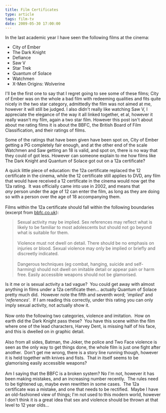 ```yaml
---
title: Film Certificates
type: article
tags: film-tv
date: 2009-05-30 17:00:00
---
```


In the last academic year I have seen the following films at the cinema:

- City of Ember
- The Dark Knight
- Defiance
- Saw V
- Star Trek
- Quantum of Solace
- Watchmen
- X-Men Origins: Wolverine

I'll be the first one to say that I regret going to see some of these films; City of Ember was on the whole a bad film with redeeming qualities and fits quite nicely in the two star category, admittedly the film was not aimed at me, however it will still be judged. I also didn't really like watching Saw V, I appreciate the elegance of the way it all linked together, et al, however it really wasn't my film, again a two star film. However this post isn't about about me rating films it is about the BBFC, the British Board of Film Classification, and their ratings of films.

Some of the ratings that have been given have been spot on, City of Ember getting a PG completely fair enough, and at the other end of the scale Watchmen and Saw getting an 18 is valid, and spot on, there is no way that they could of got less. However can someone explain to me how films like The Dark Knight and Quantum of Solace got out on a 12a certificate?

A quick little piece of education: the 12a certificate replaced the 12 certificate in the cinema, while the 12 certificate still applies to DVD, any film that would have&nbsp;received&nbsp;a 12 certificate in the cinema would now get the 12a rating. &nbsp;It was&nbsp;officially&nbsp;came into use in 2002, and means that <i>any</i>&nbsp;person under the age of 12 can enter the film, as long as they are doing so with a person over the age of 18&nbsp;accompanying&nbsp;them.<br /><br />Films within the 12a certificate should fall within the following boundaries (excerpt from <a href="https://www.bbfc.co.uk/classification/c_12.php">bbfc.co.uk</a>):<br /><blockquote>Sexual activity may be implied. Sex references may reflect what is likely to be familiar to most adolescents but should not go beyond what is suitable for them.<br /><br />Violence must not dwell on detail. There should be no emphasis on injuries or blood. Sexual violence may only be implied or briefly and discreetly indicated.<br /><br />Dangerous techniques (eg combat, hanging, suicide and self-harming) should not dwell on imitable detail or appear pain or harm free. Easily accessible weapons should not be glamorised.</blockquote>Is it me or is sexual activity a tad vague? &nbsp;You could get away with almost anything in films under a 12a certificate then… actually Quantum of Solace pretty much did. &nbsp;However note the fifth and seventh word; '<i>implied</i>' and '<i>references</i>'. &nbsp;If I am reading this correctly, under this rating you can only imply sexual&nbsp;activity, not actually show it.<br /><br />Now onto the following two categories, violence and imitation. &nbsp;How on earth did the Dark Knight pass these? &nbsp;You have this scene within the film where one of the lead characters, Harvey Dent, is missing half of his face, and this is dwelled on in graphic detail.<br /><br />Also from all sides, Batman, the Joker, the police and Two Face violence is seen as the only way to get things done, the whole film is just one fight after another. &nbsp;Don't get me wrong, there is a story line running though, however it is held together with knives and fists. &nbsp;That in itself seems to be glamorising easily&nbsp;accessible&nbsp;weapons?<br /><br />Am I saying that the BBFC is a broken system? No I'm not, however it has been making mistakes, and an increasing number recently. &nbsp;The rules need to be tightened up, maybe even rewritten in some cases. &nbsp;The 12a certificate was a mistake, and one that needs to be rectified. &nbsp;Maybe I have an old-fashioned view of things; I'm not used to this modern world, however I don't think it is a great idea that sex and violence should be thrown&nbsp;at that level&nbsp;to 12 year olds…
